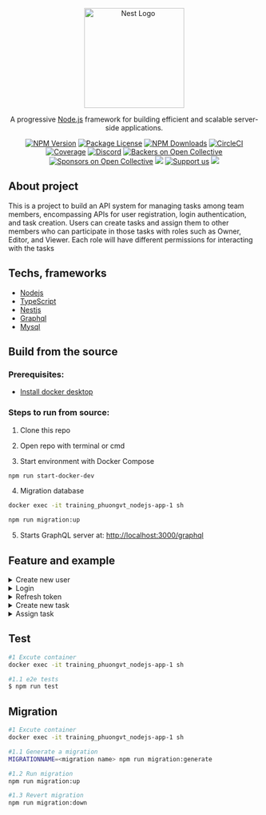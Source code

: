 <p align="center">
  <a href="http://nestjs.com/" target="blank"><img src="https://nestjs.com/img/logo-small.svg" width="200" alt="Nest Logo" /></a>
</p>

[circleci-image]: https://img.shields.io/circleci/build/github/nestjs/nest/master?token=abc123def456
[circleci-url]: https://circleci.com/gh/nestjs/nest

  <p align="center">A progressive <a href="http://nodejs.org" target="_blank">Node.js</a> framework for building efficient and scalable server-side applications.</p>
    <p align="center">
<a href="https://www.npmjs.com/~nestjscore" target="_blank"><img src="https://img.shields.io/npm/v/@nestjs/core.svg" alt="NPM Version" /></a>
<a href="https://www.npmjs.com/~nestjscore" target="_blank"><img src="https://img.shields.io/npm/l/@nestjs/core.svg" alt="Package License" /></a>
<a href="https://www.npmjs.com/~nestjscore" target="_blank"><img src="https://img.shields.io/npm/dm/@nestjs/common.svg" alt="NPM Downloads" /></a>
<a href="https://circleci.com/gh/nestjs/nest" target="_blank"><img src="https://img.shields.io/circleci/build/github/nestjs/nest/master" alt="CircleCI" /></a>
<a href="https://coveralls.io/github/nestjs/nest?branch=master" target="_blank"><img src="https://coveralls.io/repos/github/nestjs/nest/badge.svg?branch=master#9" alt="Coverage" /></a>
<a href="https://discord.gg/G7Qnnhy" target="_blank"><img src="https://img.shields.io/badge/discord-online-brightgreen.svg" alt="Discord"/></a>
<a href="https://opencollective.com/nest#backer" target="_blank"><img src="https://opencollective.com/nest/backers/badge.svg" alt="Backers on Open Collective" /></a>
<a href="https://opencollective.com/nest#sponsor" target="_blank"><img src="https://opencollective.com/nest/sponsors/badge.svg" alt="Sponsors on Open Collective" /></a>
  <a href="https://paypal.me/kamilmysliwiec" target="_blank"><img src="https://img.shields.io/badge/Donate-PayPal-ff3f59.svg"/></a>
    <a href="https://opencollective.com/nest#sponsor"  target="_blank"><img src="https://img.shields.io/badge/Support%20us-Open%20Collective-41B883.svg" alt="Support us"></a>
  <a href="https://twitter.com/nestframework" target="_blank"><img src="https://img.shields.io/twitter/follow/nestframework.svg?style=social&label=Follow"></a>
</p>
  <!--[![Backers on Open Collective](https://opencollective.com/nest/backers/badge.svg)](https://opencollective.com/nest#backer)
  [![Sponsors on Open Collective](https://opencollective.com/nest/sponsors/badge.svg)](https://opencollective.com/nest#sponsor)-->

## About project

This is a project to build an API system for managing tasks among team members, encompassing APIs for user registration, login authentication, and task creation. Users can create tasks and assign them to other members who can participate in those tasks with roles such as Owner, Editor, and Viewer. Each role will have different permissions for interacting with the tasks

## Techs, frameworks

- [Nodejs](https://nodejs.org/en)
- [TypeScript](https://www.typescriptlang.org/)
- [Nestjs](https://docs.nestjs.com/)
- [Graphql](https://graphql.org/)
- [Mysql](https://hub.docker.com/_/mysql)

## Build from the source

### Prerequisites:

- [Install docker desktop](https://docs.docker.com/get-docker/)

### Steps to run from source:

1. Clone this repo
2. Open repo with terminal or cmd

3. Start environment with Docker Compose

```bash
npm run start-docker-dev
```

4. Migration database

```bash
docker exec -it training_phuongvt_nodejs-app-1 sh
```

```bash
npm run migration:up
```

5. Starts GraphQL server at: <http://localhost:3000/graphql>

## Feature and example

<details>
    <summary> Create new user</summary>
    <pre>mutation {createUser(userData: {
     userName: "userName",
     password: "password",
     name: "name",
     email:"email@gm.uit.edu"
   }) {
     data{
     userId
     name
     userName
     email
   }
  }
}</pre>
</details>

<details>
    <summary> Login</summary>
    <pre>mutation {
     login(userData: {
       userName: "userName",
       password: "password",
  }) {
    data{
      auth{
        accessToken
        refreshToken
      }
      user{
        userId
        userName
        name
        email
      }
    }
  }
}</pre>
</details>
<details>
    <summary> Refresh token</summary>
    <pre>{
  getAccessToken(
    refreshToken:"Refresh_token"
  ) {
   auth{
    accessToken
    refreshToken
  }
  }
}</pre>
</details>

<details>
    <summary> Create new task</summary>
    <pre>mutation {
  createTask(taskData:{
    title: "Sample Task 2"
    description: "This is a sample task"
    priority: High
    start: "2023-01-10" 
    end: "2023-02-20"   
  }) {
    data {
      taskId
      title
      priority
      status
    }
  }
}
</pre>
</details>

<details>
    <summary> Assign task</summary>
    <pre>mutation assignTask($AssignTaskInput:AssignTaskInput! ){
  assignTask(assignData: $AssignTaskInput) {
   data{
    task{
    taskId
    title
    description
    priority
    status
    start
    end
  }
    members{
      userId
      name
      roleCode
    }
  }
  }
}
</pre>
</details>

## Test

```bash
#1 Excute container
docker exec -it training_phuongvt_nodejs-app-1 sh
```

```bash
#1.1 e2e tests
$ npm run test
```

## Migration

```bash
#1 Excute container
docker exec -it training_phuongvt_nodejs-app-1 sh
```

```bash
#1.1 Generate a migration
MIGRATIONNAME=<migration name> npm run migration:generate
```

```bash
#1.2 Run migration
npm run migration:up
```

```bash
#1.3 Revert migration
npm run migration:down
```
